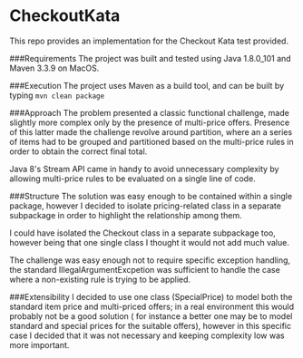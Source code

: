 # CheckoutKata
This repo provides an implementation for the Checkout Kata test provided.

###Requirements
The project was built and tested using Java 1.8.0_101 and Maven 3.3.9 on MacOS.

###Execution
The project uses Maven as a build tool, and can be built by typing
`mvn clean package`

###Approach
The problem presented a classic functional challenge, made slightly more complex only 
by the presence of multi-price offers. Presence of this latter made the challenge 
revolve around partition, where an a series of items had to be grouped and partitioned 
based on the multi-price rules in order to obtain the correct final total.

Java 8's Stream API came in handy to avoid unnecessary complexity by allowing 
multi-price rules to be evaluated on a single line of code.

###Structure
The solution was easy enough to be contained within a single package, however I decided
to isolate pricing-related class in a separate subpackage in order to highlight the 
relationship among them.

I could have isolated the Checkout class in a separate subpackage too, however being that
one single class I thought it would not add much value.

The challenge was easy enough not to require specific exception handling, the standard
IllegalArgumentExcpetion was sufficient to handle the case where a non-existing rule is 
trying to be applied.

###Extensibility
I decided to use one class (SpecialPrice) to model both the standard item price and 
multi-priced offers; in a real environment this would probably not be a good solution (
for instance a better one may be to model standard and special prices for the suitable 
offers), however in this specific case I decided that it was not necessary and keeping complexity
low was more important.